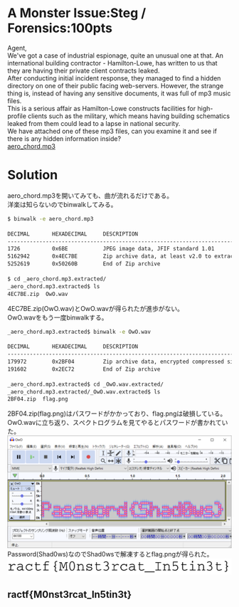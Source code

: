 # A Monster Issue:Steg / Forensics:100pts
Agent,  
We've got a case of industrial espionage, quite an unusual one at that.
An international building contractor - Hamilton-Lowe, has written to us
that they are having their private client contracts leaked.  
After conducting initial incident response, they managed to find a hidden
directory on one of their public facing web-servers. However, the strange
thing is, instead of having any sensitive documents, it was full of mp3 music
files.  
This is a serious affair as Hamilton-Lowe constructs facilities for high-profile
clients such as the military, which means having building schematics leaked from
them could lead to a lapse in national security.  
We have attached one of these mp3 files, can you examine it and see if there
is any hidden information inside?  
[aero_chord.mp3](aero_chord.mp3)  

# Solution
aero_chord.mp3を開いてみても、曲が流れるだけである。  
洋楽は知らないのでbinwalkしてみる。  
```bash
$ binwalk -e aero_chord.mp3

DECIMAL       HEXADECIMAL     DESCRIPTION
--------------------------------------------------------------------------------
1726          0x6BE           JPEG image data, JFIF standard 1.01
5162942       0x4EC7BE        Zip archive data, at least v2.0 to extract, uncompressed size: 191624, name: OwO.wav
5252619       0x50260B        End of Zip archive

$ cd _aero_chord.mp3.extracted/
_aero_chord.mp3.extracted$ ls
4EC7BE.zip  OwO.wav
```
4EC7BE.zip(OwO.wav)とOwO.wavが得られたが進歩がない。  
OwO.wavをもう一度binwalkする。  
```bash
_aero_chord.mp3.extracted$ binwalk -e OwO.wav

DECIMAL       HEXADECIMAL     DESCRIPTION
--------------------------------------------------------------------------------
179972        0x2BF04         Zip archive data, encrypted compressed size: 11480, uncompressed size: 11854, name: flag.png
191602        0x2EC72         End of Zip archive

_aero_chord.mp3.extracted$ cd _OwO.wav.extracted/
_aero_chord.mp3.extracted/_OwO.wav.extracted$ ls
2BF04.zip  flag.png
```
2BF04.zip(flag.png)はパスワードがかかっており、flag.pngは破損している。  
OwO.wavに立ち返り、スぺクトログラムを見てやるとパスワードが書かれていた。  
![pass.png](images/pass.png)  
Password(Shad0ws)なのでShad0wsで解凍するとflag.pngが得られた。
![flag.png](images/flag.png)  

## ractf{M0nst3rcat_In5tin3t}